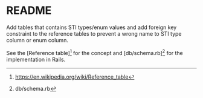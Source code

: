 # README

Add tables that contains STI types/enum values and add foreign key constraint to the reference tables to prevent a wrong name to STI type column or enum column.

See the [Reference table][^reference_table] for the concept and [db/schema.rb][^schema.rb] for the implementation in Rails.

[^reference_table]: https://en.wikipedia.org/wiki/Reference_table
[^schema.rb]: db/schema.rb
